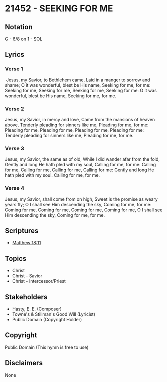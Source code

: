 # 21452 - SEEKING FOR ME

## Notation

G - 6/8 on 1 - SOL

## Lyrics

### Verse 1

 Jesus, my Savior, to Bethlehem came, Laid in a manger to sorrow and shame; O it was wonderful, blest be His name, Seeking for me, for me: Seeking for me, Seeking for me, Seeking for me, Seeking for me: O it was wonderful, blest be His name, Seeking for me, for me.

### Verse 2

Jesus, my Savior, in mercy and love, Came from the mansions of heaven above, Tenderly pleading for sinners like me, Pleading for me, for me: Pleading for me, Pleading for me, Pleading for me, Pleading for me: Tenderly pleading for sinners like me, Pleading for me, for me.

### Verse 3

Jesus, my Savior, the same as of old, While I did wander afar from the fold, Gently and long He hath pled with my soul, Calling for me, for me: Calling for me, Calling for me, Calling for me, Calling for me: Gently and long He hath pled with my soul. Calling for me, for me.

### Verse 4

Jesus, my Savior, shall come from on high, Sweet is the promise as weary years fly; O I shall see Him descending the sky, Coming for me, for me: Coming for me, Coming for me, Coming for me, Coming for me, O I shall see Him descending the sky, Coming for me, for me.




## Scriptures

- [Matthew 18:11](https://www.biblegateway.com/passage/?search=Matthew%2018%3A11)

## Topics

- Christ
- Christ - Savior
- Christ - Intercessor/Priest

## Stakeholders

- Hasty, E. E. (Composer)
- Towne's & Stillman's Good Will (Lyricist)
- Public Domain (Copyright Holder)

## Copyright

Public Domain
(This hymn is free to use)

## Disclaimers

None

